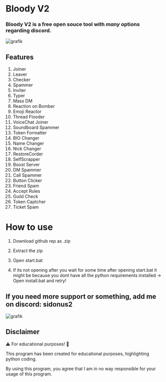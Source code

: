 # Bloody V2

### Bloody V2 is a free open souce tool with *many* options regarding discord.

![grafik](https://github.com/Sidonus1/bloody-raider/assets/157622468/2918ca36-4d88-4c02-96ff-d40f59abd8a3)


## Features

1. Joiner
2. Leaver
3. Checker
4. Spammer
5. Inviter
6. Typer
7. Mass DM
8. Reaction on Bomber
9. Emoji Reactor
10. Thread Flooder
11. VoiceChat Joiner
12. Soundboard Spammer
13. Token Formatter
14. BIO Changer
15. Name Changer
16. Nick Changer
17. RestoreCorder
18. SelfScrapper
19. Boost Server
20. DM Spammer
21. Call Spammer
22. Button Clicker
23. Friend Spam
24. Accept Rules
25. Guild Check
26. Token Captcher
27. Ticket Spam

# How to use

1. Download github rep as .zip
2. Extract the zip
3. Open start.bat

4. If its not opening after you wait for some time after opening start.bat it might be because you dont have all the python requirements installed -> Open install.bat and retry!

## If you need more support or something, add me on discord: sidonus2

![grafik](https://github.com/Sidonus1/bloody-raider/assets/157622468/5a2484b0-f7d4-4211-8e30-32ddc8d28ebc)


## Disclaimer

⚠️ For educational purposes! 📖

This program has been created for educational purposes, highlighting python coding.

By using this program, you agree that I am in no way responsible for your usage of this program.
